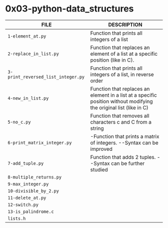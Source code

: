 # 0x03-python-data_structures

|FILE|DESCRIPTION|
|---|---|
|`1-element_at.py`| Function that prints all integers of a list|
|`2-replace_in_list.py`| Function that replaces an element of a list at a specific position (like in C).|
|`3-print_reversed_list_integer.py`| Function that prints all integers of a list, in reverse order|
|`4-new_in_list.py`| Function that replaces an element in a list at a specific position without modifying the original list (like in C)|
|`5-no_c.py`| Function that removes all characters c and C from a string|
|`6-print_matrix_integer.py`| -Function that prints a matrix of integers. --Syntax can be improved|
|`7-add_tuple.py`| Function that adds 2 tuples. --Syntax can be further studied|
|`8-multiple_returns.py`| |
|`9-max_integer.py`| |
|`10-divisible_by_2.py`| |
|`11-delete_at.py`| |
|`12-switch.py`| |
|`13-is_palindrome.c`| |
|`lists.h`| |
